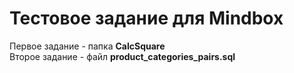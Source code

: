 <h1>Тестовое задание для Mindbox</h1>

Первое задание - папка <b>CalcSquare</b>
<br>
Второе задание - файл <b>product_categories_pairs.sql</b> 
